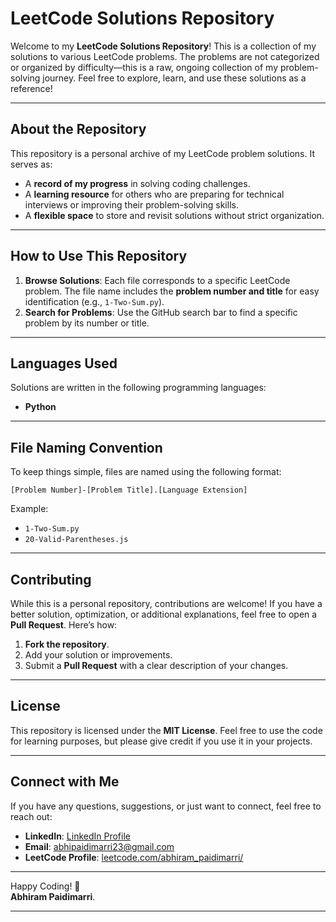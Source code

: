 
# **LeetCode Solutions Repository**

Welcome to my **LeetCode Solutions Repository**! This is a collection of my solutions to various LeetCode problems. The problems are not categorized or organized by difficulty—this is a raw, ongoing collection of my problem-solving journey. Feel free to explore, learn, and use these solutions as a reference!

---

## **About the Repository**
This repository is a personal archive of my LeetCode problem solutions. It serves as:
- A **record of my progress** in solving coding challenges.
- A **learning resource** for others who are preparing for technical interviews or improving their problem-solving skills.
- A **flexible space** to store and revisit solutions without strict organization.

---

## **How to Use This Repository**
1. **Browse Solutions**: Each file corresponds to a specific LeetCode problem. The file name includes the **problem number and title** for easy identification (e.g., `1-Two-Sum.py`).
2. **Search for Problems**: Use the GitHub search bar to find a specific problem by its number or title.

---

## **Languages Used**
Solutions are written in the following programming languages:
- **Python**

---

## **File Naming Convention**
To keep things simple, files are named using the following format:
```
[Problem Number]-[Problem Title].[Language Extension]
```
Example:
- `1-Two-Sum.py`
- `20-Valid-Parentheses.js`

---

## **Contributing**
While this is a personal repository, contributions are welcome! If you have a better solution, optimization, or additional explanations, feel free to open a **Pull Request**. Here’s how:
1. **Fork the repository**.
2. Add your solution or improvements.
3. Submit a **Pull Request** with a clear description of your changes.

---

## **License**
This repository is licensed under the **MIT License**. Feel free to use the code for learning purposes, but please give credit if you use it in your projects.

---

## **Connect with Me**
If you have any questions, suggestions, or just want to connect, feel free to reach out:
- **LinkedIn**: [LinkedIn Profile](https://www.linkedin.com/in/abhirampaidimarri/)
- **Email**: abhipaidimarri23@gmail.com
- **LeetCode Profile**: [leetcode.com/abhiram_paidimarri/](https://leetcode.com/abhiram_paidimarri/)

---

Happy Coding! 🚀  
**Abhiram Paidimarri**.

---
